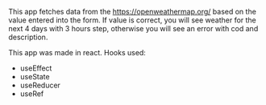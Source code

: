 This app fetches data from the https://openweathermap.org/ based on the value entered into the form. If value is correct, you will see weather for the next 4 days with 3 hours step, otherwise you will see an error with cod and description.

This app was made in react. Hooks used:
- useEffect
- useState
- useReducer
- useRef
